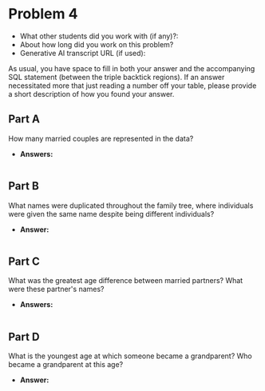 # Problem 4
- What other students did you work with (if any)?:
- About how long did you work on this problem?
- Generative AI transcript URL (if used):

As usual, you have space to fill in both your answer and the accompanying SQL statement (between the triple backtick regions). If an answer necessitated more that just reading a number off your table, please provide a short description of how you found your answer.

## Part A
How many married couples are represented in the data?
- **Answers:**
```sql

```

## Part B
What names were duplicated throughout the family tree, where individuals were given the same name despite being different individuals?
- **Answer:**
```sql

```

## Part C
What was the greatest age difference between married partners? What were these partner's names?
- **Answers:**
```sql

```

## Part D
What is the youngest age at which someone became a grandparent? Who became a grandparent at this age?
- **Answer:**
```sql

```

